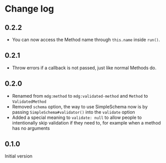 # Change log

## 0.2.2

- You can now access the Method name through `this.name` inside `run()`.

## 0.2.1

- Throw errors if a callback is not passed, just like normal Methods do.

## 0.2.0

- Renamed from `mdg:method` to `mdg:validated-method` and `Method` to `ValidatedMethod`
- Removed `schema` option, the way to use SimpleSchema now is by passing `SimpleSchema#validator()` into the `validate` option
- Added a special meaning to `validate: null` to allow people to intentionally skip validation if they need to, for example when a method has no arguments

## 0.1.0

Initial version
